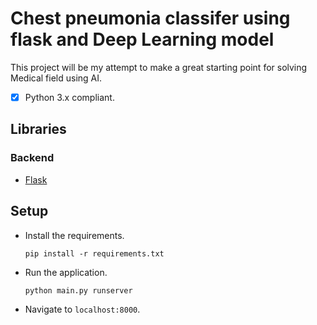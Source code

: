 # Chest pneumonia classifer using flask and Deep Learning model

This project will be my attempt to make a great starting point for solving Medical field using AI.

- [x] Python 3.x compliant.


## Libraries

### Backend

- [Flask](http://flask.pocoo.org/)


## Setup

- Install the requirements.

	`pip install -r requirements.txt`

- Run the application.

	`python main.py runserver`

- Navigate to `localhost:8000`.

